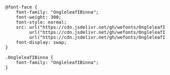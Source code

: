 <pre>
@font-face {
    font-family: "OngleleafIBinna";
    font-weight: 300;
    font-style: normal;
    src: url("https://cdn.jsdelivr.net/gh/wefonts/OngleleafIBinna/OngleleafIBinna.woff2") format("woff2"),
         url("https://cdn.jsdelivr.net/gh/wefonts/OngleleafIBinna/OngleleafIBinna.woff") format("woff"),
         url("https://cdn.jsdelivr.net/gh/wefonts/OngleleafIBinna/OngleleafIBinna.ttf") format("truetype");
    font-display: swap;
}

.OngleleafIBinna {
    font-family: "OngleleafIBinna";
}
  
</pre>
